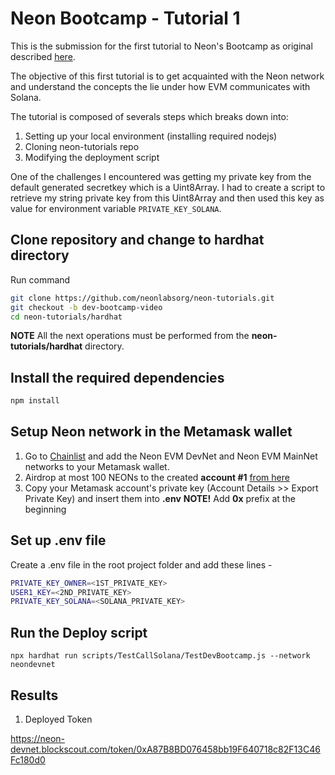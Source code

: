# Neon Bootcamp - Tutorial 1

This is the submission for the first tutorial to Neon's Bootcamp as original described [here](https://bootcamp.neonevm.org/videos/deploy-an-erc-20-for-spl-token-on-neon-evm-and-test-on-solana).

The objective of this first tutorial is to get acquainted with the Neon network and understand the concepts the lie under how EVM communicates with Solana.

The tutorial is composed of severals steps which breaks down into:

1. Setting up your local environment (installing required nodejs)
2. Cloning neon-tutorials repo
3. Modifying the deployment script

One of the challenges I encountered was getting my private key from the default generated secretkey which is a Uint8Array.
I had to create a script to retrieve my string private key from this Uint8Array and then used this key as value for environment variable `PRIVATE_KEY_SOLANA`.

## Clone repository and change to hardhat directory

Run command

```sh
git clone https://github.com/neonlabsorg/neon-tutorials.git
git checkout -b dev-bootcamp-video
cd neon-tutorials/hardhat
```

**NOTE** All the next operations must be performed from the **neon-tutorials/hardhat** directory.

## Install the required dependencies

```sh
npm install
```

## Setup Neon network in the Metamask wallet

1. Go to [Chainlist](https://chainlist.org/?search=Neon+EVM&testnets=true) and add the Neon EVM DevNet and Neon EVM MainNet networks to your Metamask wallet.
2. Airdrop at most 100 NEONs to the created **account #1** [from here](https://neonfaucet.org/)
3. Copy your Metamask account's private key (Account Details >> Export Private Key) and insert them into **.env**
   **NOTE!** Add **0x** prefix at the beginning

## Set up .env file

Create a .env file in the root project folder and add these lines -

```sh
PRIVATE_KEY_OWNER=<1ST_PRIVATE_KEY>
USER1_KEY=<2ND_PRIVATE_KEY>
PRIVATE_KEY_SOLANA=<SOLANA_PRIVATE_KEY>
```

## Run the Deploy script

`npx hardhat run scripts/TestCallSolana/TestDevBootcamp.js --network neondevnet`


## Results

1. Deployed Token

https://neon-devnet.blockscout.com/token/0xA87B8BD076458bb19F640718c82F13C46Fc180d0
